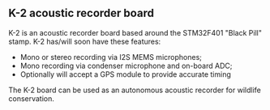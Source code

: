 ## K-2 acoustic recorder board

K-2 is an acoustic recorder board based around the STM32F401
"Black Pill" stamp.  K-2 has/will soon have these features:

- Mono or stereo recording via I2S MEMS microphones;
- Mono recording via condenser microphone and on-board ADC;
- Optionally will accept a GPS module to provide accurate timing

The K-2 board can be used as an autonomous acoustic recorder for
wildlife conservation.
